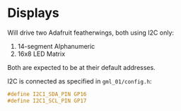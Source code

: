 # Displays

Will drive two Adafruit featherwings, both using I2C only:

1. 14-segment Alphanumeric
2. 16x8 LED Matrix

Both are expected to be at their default addresses.

I2C is connected as specified in `gml_01/config.h`:

```c
#define I2C1_SDA_PIN GP16
#define I2C1_SCL_PIN GP17
```
